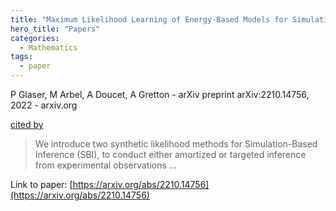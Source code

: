 ```yaml
---
title: "Maximum Likelihood Learning of Energy-Based Models for Simulation-Based Inference"
hero_title: "Papers"
categories:
  - Mathematics
tags:
  - paper
---
```

P Glaser, M Arbel, A Doucet, A Gretton - arXiv preprint arXiv:2210.14756, 2022 - arxiv.org

[cited by](https://scholar.google.com/scholar?cites=11264366275621914073&as_sdt=5,44&sciodt=0,44&hl=en&num=20)

>We introduce two synthetic likelihood methods for Simulation-Based Inference (SBI), to conduct either amortized or targeted inference from experimental observations …

Link to paper: [https://arxiv.org/abs/2210.14756](https://arxiv.org/abs/2210.14756)
